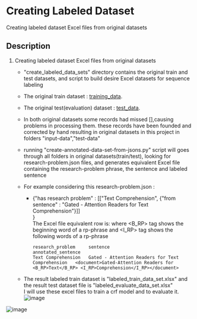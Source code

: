 # Creating Labeled Dataset
 Creating labeled dataset Excel files from original datasets
## Description

1. Creating labeled dataset Excel files from original datasets
   - "create_labeled_data_sets" directory contains the original train and test datasets, and script to build desire Excel datasets for sequence labeling

   - The original train dataset : [training_data](https://github.com/ncg-task/training-data).
   - The original test(evaluation) dataset : [test_data](https://github.com/ncg-task/test-data).
   - In both original datasets some records had missed [],causing problems in processing them. these records have been founded
   and corrected by hand resulting in original datasets in this project in folders "input-data","test-data" 

   - running "create-annotated-data-set-from-jsons.py" script will goes through all folders in original datasets(train/test), looking for research-problem.json
files, and generates equivalent Excel file containing the research-problem phrase, the sentence and labeled sentence

   - For example considering this research-problem.json :
     -  {"has research problem" :
            [["Text Comprehension", {"from sentence" : "Gated - Attention Readers for Text Comprehension"}]]<br />
            } <br />The Excel file equivalent row is: where <B_RP> tag shows the beginning word of a rp-phrase and <I_RP> tag shows the following words of a rp-phrase<br /> 
           
            
            research_problem	 sentence	                                         annotated_sentence
            Text Comprehension	 Gated - Attention Readers for Text Comprehension	<document>Gated-Attention Readers for <B_RP>Text</B_RP> <I_RP>Comprehension</I_RP></document>
            
   - The result labeled train dataset is "labeled_train_data_set.xlsx" and the result test dataset file is "labeled_evaluate_data_set.xlsx"<br />
   I will use these excel files to train a crf model and to evaluate it.
![image](https://user-images.githubusercontent.com/45291684/176881622-8b411591-63be-4650-b9f3-933f4a122f97.png)

![image](https://user-images.githubusercontent.com/45291684/176881527-eeeaee18-d937-475a-b890-5ee4090da14e.png)

